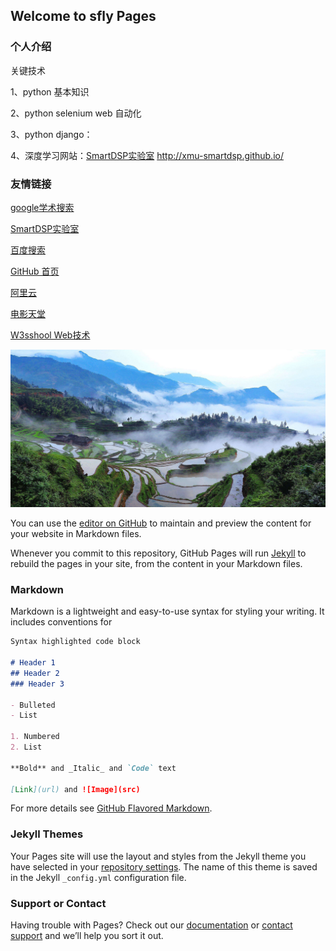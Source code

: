 ## Welcome to sfly Pages


### 个人介绍

关键技术

1、python 基本知识

2、python selenium web 自动化

3、python django：

4、深度学习网站：[SmartDSP实验室](http://xmu-smartdsp.github.io/)  http://xmu-smartdsp.github.io/


### 友情链接

[google学术搜索](https://xue.glgoo.net/) 

[SmartDSP实验室](http://xmu-smartdsp.github.io/) 

[百度搜索](http://www.baidu.com) 

[GitHub 首页](https://github.com/saintifly)

[阿里云](https://ecs.console.aliyun.com/#/server/region/cn-shenzhen)

[电影天堂](http://www.dytt8.net/)

[W3sshool Web技术](http://www.w3school.com.cn/)

![个人图片](https://github.com/saintifly/zxh.github.io/raw/master/Screenshots/timg.jpg)

You can use the [editor on GitHub](https://github.com/saintifly/zxh.github.io/edit/master/index.md) to maintain and preview the content for your website in Markdown files.

Whenever you commit to this repository, GitHub Pages will run [Jekyll](https://jekyllrb.com/) to rebuild the pages in your site, from the content in your Markdown files.

### Markdown

Markdown is a lightweight and easy-to-use syntax for styling your writing. It includes conventions for

```markdown
Syntax highlighted code block

# Header 1
## Header 2
### Header 3

- Bulleted
- List

1. Numbered
2. List

**Bold** and _Italic_ and `Code` text

[Link](url) and ![Image](src)
```

For more details see [GitHub Flavored Markdown](https://guides.github.com/features/mastering-markdown/).

### Jekyll Themes

Your Pages site will use the layout and styles from the Jekyll theme you have selected in your [repository settings](https://github.com/saintifly/zxh.github.io/settings). The name of this theme is saved in the Jekyll `_config.yml` configuration file.

### Support or Contact

Having trouble with Pages? Check out our [documentation](https://help.github.com/categories/github-pages-basics/) or [contact support](https://github.com/contact) and we’ll help you sort it out.
